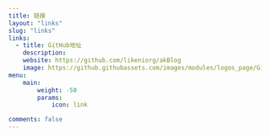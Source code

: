 ```yaml
---
title: 链接
layout: "links"
slug: "links"
links:
  - title: GitHub地址
    description: 
    website: https://github.com/likeniorg/akBlog
    image: https://github.githubassets.com/images/modules/logos_page/GitHub-Mark.png
menu:
    main: 
        weight: -50
        params:
            icon: link

comments: false
---
```

